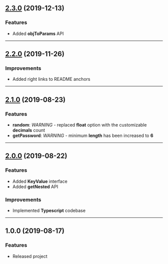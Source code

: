 <a name="2.3.0"></a>
## [2.3.0](https://github.com/zosma180/jackknife/compare/2.2.0...2.3.0) (2019-12-13)

### Features

* Added **objToParams** API

---

<a name="2.2.0"></a>
## [2.2.0](https://github.com/zosma180/jackknife/compare/2.1.0...2.2.0) (2019-11-26)

### Improvements

* Added right links to README anchors

---

<a name="2.1.0"></a>
## [2.1.0](https://github.com/zosma180/jackknife/compare/2.0.0...2.1.0) (2019-08-23)

### Features

* **random**: *WARNING* - replaced **float** option with the customizable **decimals** count
* **getPassword**: *WARNING* - minimum **length** has been increased to **6**

---

<a name="2.0.0"></a>
## [2.0.0](https://github.com/zosma180/jackknife/compare/1.0.0...2.0.0) (2019-08-22)

### Features

* Added **KeyValue** interface
* Added **getNested** API

### Improvements

* Implemented **Typescript** codebase

---

<a name="1.0.0"></a>
## 1.0.0 (2019-08-17)

### Features

* Released project